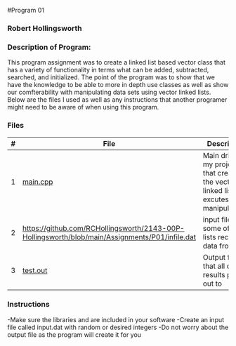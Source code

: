 #Program 01
### Robert Hollingsworth
### Description of Program:

This program assignment was to create a linked list based vector class that has a variety of functionality
in terms what can be added, subtracted, searched, and initialized. The point of the program was to show that
we have the knowledge to be able to more in depth use classes as well as show our comfterability with 
manipulating data sets using vector linked lists. Below are the files I used as well as any instructions 
that another programer might need to be aware of when using this program.

### Files


|   #   | File            | Description                                        |
| :---: | --------------- | -------------------------------------------------- |
|   1   |[ main.cpp ](https://github.com/RCHollingsworth/2143-00P-Hollingsworth/blob/main/Assignments/P01/main%20(2).cpp)       | Main driver of my project that creates the vectored linked list and excutes manipulations.      |
|   2   | https://github.com/RCHollingsworth/2143-00P-Hollingsworth/blob/main/Assignments/P01/infile.dat   | input file that some of the lists recieve data from        |
|   3   | [test.out](https://github.com/RCHollingsworth/2143-00P-Hollingsworth/blob/main/Assignments/P01/test.out)        | Output file that all of the results print out to        |

### Instructions

-Make sure the libraries <iostream> <fstream> and <vector> are included in your software
-Create an input file called input.dat with random or desired integers 
-Do not worry about the output file as the program will create it for you
